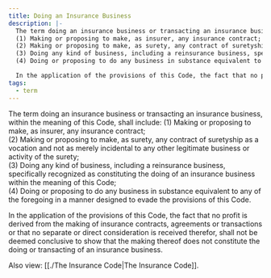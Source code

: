 ```yaml
---
title: Doing an Insurance Business
description: |-
  The term doing an insurance business or transacting an insurance business, within the meaning of this Code, shall include: 
  (1) Making or proposing to make, as insurer, any insurance contract;  
  (2) Making or proposing to make, as surety, any contract of suretyship as a vocation and not as merely incidental to any other legitimate business or activity of the surety;  
  (3) Doing any kind of business, including a reinsurance business, specifically recognized as constituting the doing of an insurance business within the meaning of this Code;  
  (4) Doing or proposing to do any business in substance equivalent to any of the foregoing in a manner designed to evade the provisions of this Code.  

  In the application of the provisions of this Code, the fact that no profit is derived from the making of insurance contracts, agreements or transactions or that no separate or direct consideration is received therefor, shall not be deemed conclusive to show that the making thereof does not constitute the doing or transacting of an insurance business.
tags:
  - term
---
```


The term doing an insurance business or transacting an insurance business, within the meaning of this Code, shall include: 
(1) Making or proposing to make, as insurer, any insurance contract;  
(2) Making or proposing to make, as surety, any contract of suretyship as a vocation and not as merely incidental to any other legitimate business or activity of the surety;  
(3) Doing any kind of business, including a reinsurance business, specifically recognized as constituting the doing of an insurance business within the meaning of this Code;  
(4) Doing or proposing to do any business in substance equivalent to any of the foregoing in a manner designed to evade the provisions of this Code.  

In the application of the provisions of this Code, the fact that no profit is derived from the making of insurance contracts, agreements or transactions or that no separate or direct consideration is received therefor, shall not be deemed conclusive to show that the making thereof does not constitute the doing or transacting of an insurance business. 

Also view: [[./The Insurance Code|The Insurance Code]].
